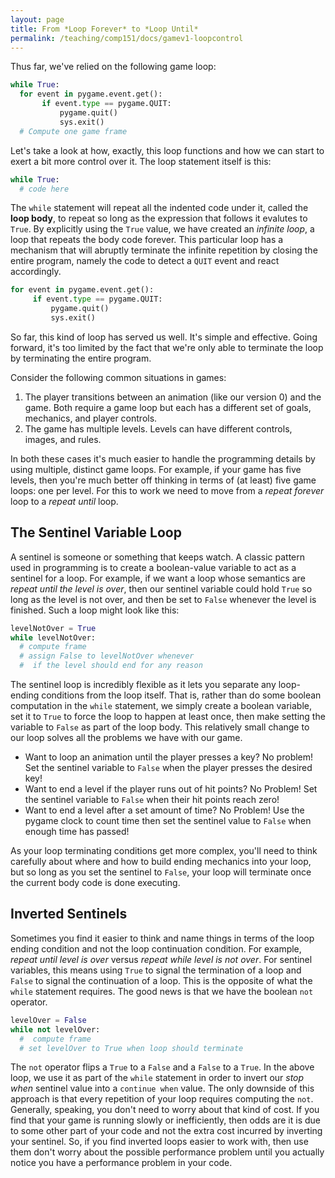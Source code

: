 ```yaml
---
layout: page
title: From *Loop Forever* to *Loop Until*
permalink: /teaching/comp151/docs/gamev1-loopcontrol
---
```


Thus far, we've relied on the following game loop:

```python
while True:
  for event in pygame.event.get():
       if event.type == pygame.QUIT:
           pygame.quit()
           sys.exit()
  # Compute one game frame
```

Let's take a look at how, exactly, this loop functions and how we can start to exert a bit more control over it. The loop statement itself is this:

```python
while True:
  # code here
```

The `while` statement will repeat all the indented code under it, called the **loop body**, to repeat so long as the expression that follows it evalutes to `True`. By explicitly using the `True` value, we have created an *infinite loop*, a loop that repeats the body code forever.  This particular loop has a mechanism that will abruptly terminate the infinite repetition by closing the entire program, namely the code to detect a `QUIT` event and react accordingly.

```python
for event in pygame.event.get():
     if event.type == pygame.QUIT:
         pygame.quit()
         sys.exit()
```

So far, this kind of loop has served us well. It's simple and effective.  Going forward, it's too limited by the fact that we're only able to terminate the loop by terminating the entire program.

Consider the following common situations in games:

  1. The player transitions between an animation (like our version 0) and the game. Both require a game loop but each has a different set of goals, mechanics, and player controls.
  2. The game has multiple levels. Levels can have different controls, images, and rules.

In both these cases it's much easier to handle the programming details by using multiple, distinct game loops. For example, if your game has five levels, then you're much better off thinking in terms of (at least) five game loops: one per level. For this to work we need to move from a *repeat forever* loop to a *repeat until* loop.

## The Sentinel Variable Loop

A sentinel is someone or something that keeps watch.  A classic pattern used in programming is to create a boolean-value variable to act as a sentinel for a loop. For example, if we want a loop whose semantics are *repeat until the level is over*, then our sentinel variable could hold `True` so long as the level is not over, and then be set to `False` whenever the level is finished. Such a loop might look like this:

```python
levelNotOver = True
while levelNotOver:
  # compute frame
  # assign False to levelNotOver whenever
  #  if the level should end for any reason
```

The sentinel loop is incredibly flexible as it lets you separate any loop-ending conditions from the loop itself. That is, rather than do some boolean computation in the `while` statement, we simply create a boolean variable, set it to `True` to force the loop to happen at least once, then make setting the variable to `False` as part of the loop body. This relatively small change to our loop solves all the problems we have with our game.

  * Want to loop an animation until the player presses a key? No problem! Set the sentinel variable to `False` when the player presses the desired key!
  * Want to end a level if the player runs out of hit points? No Problem! Set the sentinel variable to `False` when their hit points reach zero!
  * Want to end a level after a set amount of time? No Problem! Use the pygame clock to count time then set the sentinel value to `False` when enough time has passed!

As your loop terminating conditions get more complex, you'll need to think carefully about where and how to build ending mechanics into your loop, but so long as you set the sentinel to `False`, your loop will terminate once the current body code is done executing.

## Inverted Sentinels

Sometimes you find it easier to think and name things in terms of the loop ending condition and not the loop continuation condition. For example, *repeat until level is over* versus *repeat while level is not over*.  For sentinel variables, this means using `True` to signal the termination of a loop and `False` to signal the continuation of a loop. This is the opposite of what the `while` statement requires. The good news is that we have the boolean `not` operator.

```python
levelOver = False
while not levelOver:
  #  compute frame
  # set levelOver to True when loop should terminate
```

The `not` operator flips a `True` to a `False` and a `False` to a `True`. In the above loop, we use it as part of the `while` statement in order to invert our *stop when* sentinel value into a `continue when` value. The only downside of this approach is that every repetition of your loop requires computing the `not`. Generally, speaking, you don't need to worry about that kind of cost. If you find that your game is running slowly or inefficiently, then odds are it is due to some other part of your code and not the extra cost incurred by inverting your sentinel. So, if you find inverted loops easier to work with, then use them don't worry about the possible performance problem until you actually notice you have a performance problem in your code.
